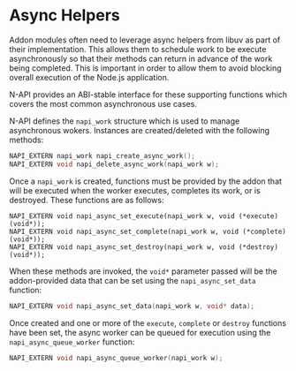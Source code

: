 # Async Helpers

Addon modules often need to leverage async helpers from libuv as part of their
implementation.  This allows them to schedule work to be execute asynchronously
so that their methods can return in advance of the work being completed.  This
is important in order to allow them to avoid blocking overall execution
of the Node.js application.

N-API provides an ABI-stable interface for these
supporting functions which covers the most common asynchronous use cases.

N-API defines the `napi_work` structure which is used to manage
asynchronous wokers. Instances are created/deleted with the following methods:

```C
NAPI_EXTERN napi_work napi_create_async_work();
NAPI_EXTERN void napi_delete_async_work(napi_work w);
```

Once a `napi_work` is created, functions must be provided by the addon
that will be executed when the worker executes, completes its work, or
is destroyed.  These functions are as follows:

```
NAPI_EXTERN void napi_async_set_execute(napi_work w, void (*execute)(void*));
NAPI_EXTERN void napi_async_set_complete(napi_work w, void (*complete)(void*));
NAPI_EXTERN void napi_async_set_destroy(napi_work w, void (*destroy)(void*));
```

When these methods are invoked, the `void*` parameter passed will be the
addon-provided data that can be set using the `napi_async_set_data`
function:

```C
NAPI_EXTERN void napi_async_set_data(napi_work w, void* data);
```

Once created and one or more of the `execute`, `complete` or
`destroy` functions have been set, the async worker can be queued
for execution using the `napi_async_queue_worker` function:

```C
NAPI_EXTERN void napi_async_queue_worker(napi_work w);
```
